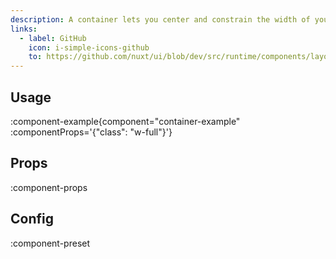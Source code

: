 ```yaml
---
description: A container lets you center and constrain the width of your content.
links:
  - label: GitHub
    icon: i-simple-icons-github
    to: https://github.com/nuxt/ui/blob/dev/src/runtime/components/layout/Container.vue
---
```


## Usage

:component-example{component="container-example" :componentProps='{"class": "w-full"}'}

## Props

:component-props

## Config

:component-preset

